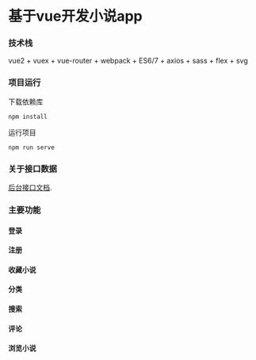 # 基于vue开发小说app

### 技术栈
vue2 + vuex + vue-router + webpack + ES6/7 + axios + sass + flex + svg

### 项目运行
下载依赖库
```
npm install
```
运行项目
```
npm run serve
```

### 关于接口数据
[后台接口文档](https://github.com/jianhui1012/bookreader/wiki/API-%E6%8E%A5%E5%8F%A3%E6%96%87%E6%A1%A3#23%E4%B9%A6%E7%B1%8D%E8%AF%A6%E6%83%85).

### 主要功能
#### 登录
#### 注册
#### 收藏小说
#### 分类
#### 搜索
#### 评论
#### 浏览小说
